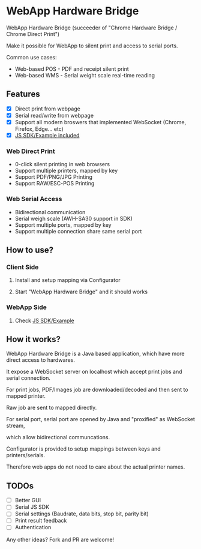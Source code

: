 # WebApp Hardware Bridge

WebApp Hardware Bridge (succeeder of "Chrome Hardware Bridge / Chrome Direct Print")

Make it possible for WebApp to silent print and access to serial ports.

Common use cases:
- Web-based POS - PDF and receipt silent print
- Web-based WMS - Serial weight scale real-time reading

## Features

- [x] Direct print from webpage
- [x] Serial read/write from webpage
- [x] Support all modern broswers that implemented WebSocket (Chrome, Firefox, Edge... etc)
- [x] [JS SDK/Example included](demo)

### Web Direct Print
- 0-click silent printing in web browsers
- Support multiple printers, mapped by key
- Support PDF/PNG/JPG Printing
- Support RAW/ESC-POS Printing

### Web Serial Access
- Bidirectional communication
- Serial weigh scale (AWH-SA30 support in SDK)
- Support multiple ports, mapped by key
- Support multiple connection share same serial port

## How to use?

### Client Side

1. Install and setup mapping via Configurator

2. Start "WebApp Hardware Bridge" and it should works

### WebApp Side

1. Check [JS SDK/Example](demo)

## How it works?

WebApp Hardware Bridge is a Java based application, which have more direct access to hardwares.

It expose a WebSocket server on localhost which accept print jobs and serial connection.


For print jobs, PDF/Images job are downloaded/decoded and then sent to mapped printer.

Raw job are sent to mapped directly.


For serial port, serial port are opened by Java and "proxified" as WebSocket stream,

which allow bidirectional communcations.


Configurator is provided to setup mappings between keys and printers/serials.

Therefore web apps do not need to care about the actual printer names.

## TODOs
- [ ] Better GUI
- [ ] Serial JS SDK
- [ ] Serial settings (Baudrate, data bits, stop bit, parity bit)
- [ ] Print result feedback
- [ ] Authentication

Any other ideas? Fork and PR are welcome!
